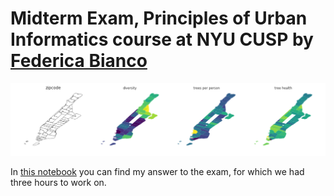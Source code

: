 # Midterm Exam, Principles of Urban Informatics course at NYU CUSP by [Federica Bianco](https://github.com/fedhere)

![](images/featured.PNG)

In [this notebook](https://github.com/pmandiola/pui_midterm/blob/master/PUImidterm_pmb434.ipynb) you can find my answer to the exam, for which we had three hours to work on.

